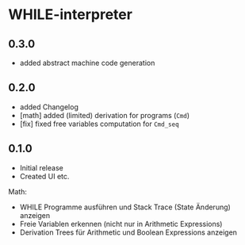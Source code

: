 # WHILE-interpreter

## 0.3.0

- added abstract machine code generation

## 0.2.0

- added Changelog
- [math] added (limited) derivation for programs (`Cmd`)
- [fix] fixed free variables computation for `Cmd_seq`

## 0.1.0

- Initial release
- Created UI etc.

Math:

- WHILE Programme ausführen und Stack Trace (State Änderung) anzeigen
- Freie Variablen erkennen (nicht nur in Arithmetic Expressions)
- Derivation Trees für Arithmetic und Boolean Expressions anzeigen
